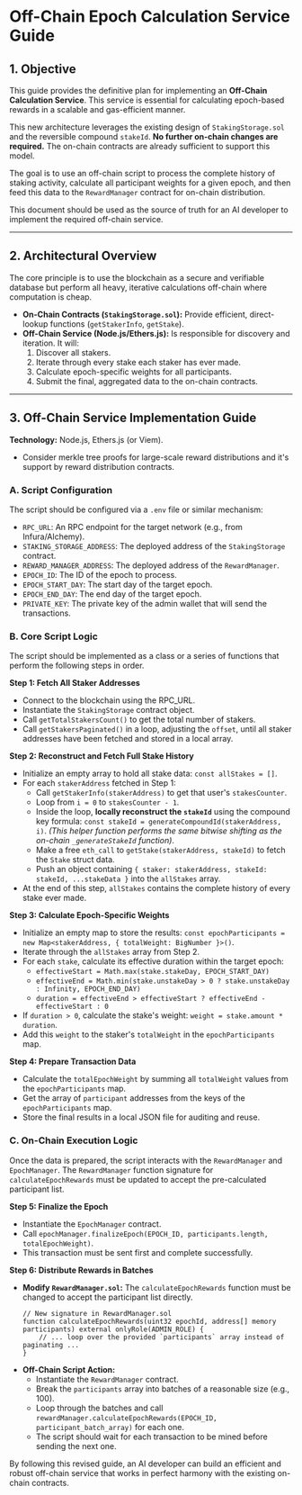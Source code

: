 # Off-Chain Epoch Calculation Service Guide

## 1. Objective

This guide provides the definitive plan for implementing an **Off-Chain Calculation Service**. This service is essential for calculating epoch-based rewards in a scalable and gas-efficient manner.

This new architecture leverages the existing design of `StakingStorage.sol` and the reversible compound `stakeId`. **No further on-chain changes are required.** The on-chain contracts are already sufficient to support this model.

The goal is to use an off-chain script to process the complete history of staking activity, calculate all participant weights for a given epoch, and then feed this data to the `RewardManager` contract for on-chain distribution.

This document should be used as the source of truth for an AI developer to implement the required off-chain service.

---

## 2. Architectural Overview

The core principle is to use the blockchain as a secure and verifiable database but perform all heavy, iterative calculations off-chain where computation is cheap.

- **On-Chain Contracts (`StakingStorage.sol`):** Provide efficient, direct-lookup functions (`getStakerInfo`, `getStake`).
- **Off-Chain Service (Node.js/Ethers.js):** Is responsible for discovery and iteration. It will:
  1.  Discover all stakers.
  2.  Iterate through every stake each staker has ever made.
  3.  Calculate epoch-specific weights for all participants.
  4.  Submit the final, aggregated data to the on-chain contracts.

---

## 3. Off-Chain Service Implementation Guide

**Technology:** Node.js, Ethers.js (or Viem).

- Consider merkle tree proofs for large-scale reward distributions and it's support by reward distribution contracts.

### **A. Script Configuration**

The script should be configured via a `.env` file or similar mechanism:

- `RPC_URL`: An RPC endpoint for the target network (e.g., from Infura/Alchemy).
- `STAKING_STORAGE_ADDRESS`: The deployed address of the `StakingStorage` contract.
- `REWARD_MANAGER_ADDRESS`: The deployed address of the `RewardManager`.
- `EPOCH_ID`: The ID of the epoch to process.
- `EPOCH_START_DAY`: The start day of the target epoch.
- `EPOCH_END_DAY`: The end day of the target epoch.
- `PRIVATE_KEY`: The private key of the admin wallet that will send the transactions.

### **B. Core Script Logic**

The script should be implemented as a class or a series of functions that perform the following steps in order.

**Step 1: Fetch All Staker Addresses**

- Connect to the blockchain using the RPC_URL.
- Instantiate the `StakingStorage` contract object.
- Call `getTotalStakersCount()` to get the total number of stakers.
- Call `getStakersPaginated()` in a loop, adjusting the `offset`, until all staker addresses have been fetched and stored in a local array.

**Step 2: Reconstruct and Fetch Full Stake History**

- Initialize an empty array to hold all stake data: `const allStakes = []`.
- For each `stakerAddress` fetched in Step 1:
  - Call `getStakerInfo(stakerAddress)` to get that user's `stakesCounter`.
  - Loop from `i = 0` to `stakesCounter - 1`.
  - Inside the loop, **locally reconstruct the `stakeId`** using the compound key formula: `const stakeId = generateCompoundId(stakerAddress, i)`. _(This helper function performs the same bitwise shifting as the on-chain `_generateStakeId` function)_.
  - Make a free `eth_call` to `getStake(stakerAddress, stakeId)` to fetch the `Stake` struct data.
  - Push an object containing `{ staker: stakerAddress, stakeId: stakeId, ...stakeData }` into the `allStakes` array.
- At the end of this step, `allStakes` contains the complete history of every stake ever made.

**Step 3: Calculate Epoch-Specific Weights**

- Initialize an empty map to store the results: `const epochParticipants = new Map<stakerAddress, { totalWeight: BigNumber }>()`.
- Iterate through the `allStakes` array from Step 2.
- For each `stake`, calculate its effective duration within the target epoch:
  - `effectiveStart = Math.max(stake.stakeDay, EPOCH_START_DAY)`
  - `effectiveEnd = Math.min(stake.unstakeDay > 0 ? stake.unstakeDay : Infinity, EPOCH_END_DAY)`
  - `duration = effectiveEnd > effectiveStart ? effectiveEnd - effectiveStart : 0`
- If `duration > 0`, calculate the stake's weight: `weight = stake.amount * duration`.
- Add this `weight` to the staker's `totalWeight` in the `epochParticipants` map.

**Step 4: Prepare Transaction Data**

- Calculate the `totalEpochWeight` by summing all `totalWeight` values from the `epochParticipants` map.
- Get the array of `participant` addresses from the keys of the `epochParticipants` map.
- Store the final results in a local JSON file for auditing and reuse.

### **C. On-Chain Execution Logic**

Once the data is prepared, the script interacts with the `RewardManager` and `EpochManager`. The `RewardManager` function signature for `calculateEpochRewards` must be updated to accept the pre-calculated participant list.

**Step 5: Finalize the Epoch**

- Instantiate the `EpochManager` contract.
- Call `epochManager.finalizeEpoch(EPOCH_ID, participants.length, totalEpochWeight)`.
- This transaction must be sent first and complete successfully.

**Step 6: Distribute Rewards in Batches**

- **Modify `RewardManager.sol`:** The `calculateEpochRewards` function must be changed to accept the participant list directly.
  ```solidity
  // New signature in RewardManager.sol
  function calculateEpochRewards(uint32 epochId, address[] memory participants) external onlyRole(ADMIN_ROLE) {
      // ... loop over the provided `participants` array instead of paginating ...
  }
  ```
- **Off-Chain Script Action:**
  - Instantiate the `RewardManager` contract.
  - Break the `participants` array into batches of a reasonable size (e.g., 100).
  - Loop through the batches and call `rewardManager.calculateEpochRewards(EPOCH_ID, participant_batch_array)` for each one.
  - The script should wait for each transaction to be mined before sending the next one.

By following this revised guide, an AI developer can build an efficient and robust off-chain service that works in perfect harmony with the existing on-chain contracts.
